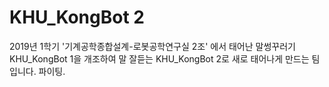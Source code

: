 # KHU_KongBot 2

2019년 1학기 '기계공학종합설계-로봇공학연구실 2조' 에서 태어난 말썽꾸러기 KHU_KongBot 1을 개조하여 
말 잘듣는 KHU_KongBot 2로 새로 태어나게 만드는 팀입니다.
파이팅.
